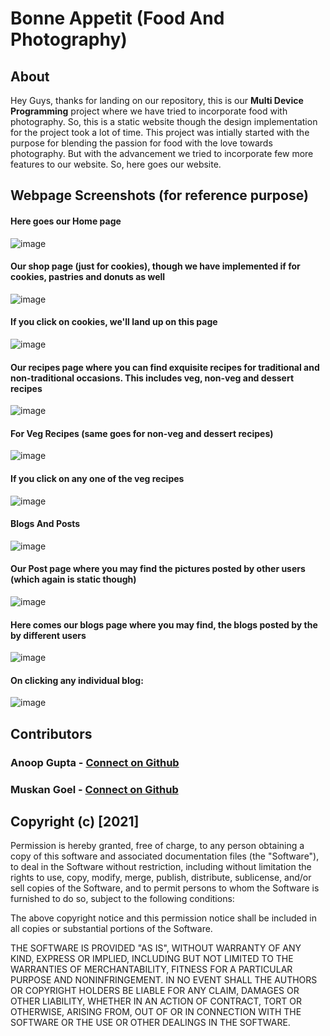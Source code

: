 # Bonne Appetit (Food And Photography)
## About
Hey Guys, thanks for landing on our repository, this is our <b>Multi Device Programming</b> project where we have tried to incorporate food with photography. So, this is a static website though the design implementation for the project took a lot of time. This project was intially started with the purpose for blending the passion for food with the love towards photography. But with the advancement we tried to incorporate few more features to our website. So, here goes our website.

## Webpage Screenshots (for reference purpose)
#### Here goes our Home page
![image](https://user-images.githubusercontent.com/42812907/117682263-7fc71700-b1d0-11eb-821d-30f37460a45f.png)


#### Our shop page (just for cookies), though we have implemented if for cookies, pastries and donuts as well
![image](https://user-images.githubusercontent.com/42812907/117682430-abe29800-b1d0-11eb-9dcf-bf8d302465e7.png)

#### If you click on cookies, we'll land up on this page
![image](https://user-images.githubusercontent.com/42812907/117682505-c3ba1c00-b1d0-11eb-9718-37d7eacb567d.png)

#### Our recipes page where you can find exquisite recipes for traditional and non-traditional occasions. This includes veg, non-veg and dessert recipes
![image](https://user-images.githubusercontent.com/42812907/117682655-eb10e900-b1d0-11eb-9b38-14d64475bca4.png)

#### For Veg Recipes (same goes for non-veg and dessert recipes)
![image](https://user-images.githubusercontent.com/42812907/117682795-11368900-b1d1-11eb-83c8-973bdf9277e1.png)

#### If you click on any one of the veg recipes
![image](https://user-images.githubusercontent.com/42812907/117682942-35926580-b1d1-11eb-8768-c2ad05ba7c6b.png)

#### Blogs And Posts
![image](https://user-images.githubusercontent.com/42812907/117683895-1fd17000-b1d2-11eb-9711-f06ade88a0a9.png)

#### Our Post page where you may find the pictures posted by other users (which again is static though)
![image](https://user-images.githubusercontent.com/42812907/117683960-2eb82280-b1d2-11eb-8c0d-55955b84c1d9.png)

#### Here comes our blogs page where you may find, the blogs posted by the by different users
![image](https://user-images.githubusercontent.com/42812907/117684090-498a9700-b1d2-11eb-96d9-deaf8bb77334.png)

#### On clicking any individual blog:
![image](https://user-images.githubusercontent.com/42812907/117684170-5c04d080-b1d2-11eb-8d8d-ffde69afdec6.png)


## Contributors
### Anoop Gupta - [Connect on Github](https://github.com/Anoop01234)
### Muskan Goel - [Connect on Github](https://github.com/muskan-goel)

## Copyright (c) [2021]

Permission is hereby granted, free of charge, to any person obtaining a copy
of this software and associated documentation files (the "Software"), to deal
in the Software without restriction, including without limitation the rights
to use, copy, modify, merge, publish, distribute, sublicense, and/or sell
copies of the Software, and to permit persons to whom the Software is
furnished to do so, subject to the following conditions:

The above copyright notice and this permission notice shall be included in all
copies or substantial portions of the Software.

THE SOFTWARE IS PROVIDED "AS IS", WITHOUT WARRANTY OF ANY KIND, EXPRESS OR
IMPLIED, INCLUDING BUT NOT LIMITED TO THE WARRANTIES OF MERCHANTABILITY,
FITNESS FOR A PARTICULAR PURPOSE AND NONINFRINGEMENT. IN NO EVENT SHALL THE
AUTHORS OR COPYRIGHT HOLDERS BE LIABLE FOR ANY CLAIM, DAMAGES OR OTHER
LIABILITY, WHETHER IN AN ACTION OF CONTRACT, TORT OR OTHERWISE, ARISING FROM,
OUT OF OR IN CONNECTION WITH THE SOFTWARE OR THE USE OR OTHER DEALINGS IN THE
SOFTWARE.
